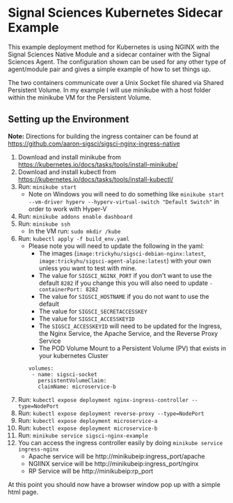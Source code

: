 # Signal Sciences Kubernetes Sidecar Example

This example deployment method for Kubernetes is using NGINX with the Signal Sciences Native Module and a sidecar container with the Signal Sciences Agent. The configuration shown can be used for any other type of agent/module pair and gives a simple example of how to set things up.

The two containers communicate over a Unix Socket file shared via Shared Persistent Volume. In my example I will use minikube with a host folder within the minikube VM for the Persistent Volume.

## Setting up the Environment
**Note:** Directions for building the ingress container can be found at https://github.com/aaron-sigsci/sigsci-nginx-ingress-native

1. Download and install minikube from https://kubernetes.io/docs/tasks/tools/install-minikube/
2. Download and install kubectl from https://kubernetes.io/docs/tasks/tools/install-kubectl/
3. Run: `minikube start`
    - Note on Windows you will need to do something like `minikube start --vm-driver hyperv --hyperv-virtual-switch "Default Switch"` in order to work with Hyper-V
4. Run: `minikube addons enable dashboard`
5. Run: `minikube ssh`
    - In the VM run: `sudo mkdir /kube`
6. Run: `kubectl apply -f build_env.yaml` 
    - Please note you will need to update the following in the yaml:
        + The images (`image:trickyhu/sigsci-debian-nginx:latest`, `image:trickyhu/sigsci-agent-alpine:latest`) with your own unless you want to test with mine.
        + The value for `SIGSCI_NGINX_PORT` if you don't want to use the default `8282` if you change this you will also need to update `- containerPort: 8282`
        + The value for `SIGSCI_HOSTNAME` if you do not want to use the default
        + The value for `SIGSCI_SECRETACCESSKEY`
        + The value for `SIGSCI_ACCESSKEYID`
        + The `SIGSCI_ACCESSKEYID` will need to be updated for the Ingress, the Nginx Service, the Apache Service, and the Reverse Proxy Service
        + The POD Volume Mount to a Persistent Volume (PV) that exists in your kubernetes Cluster
        ````
       volumes:
         - name: sigsci-socket
           persistentVolumeClaim:
           claimName: microservice-b
        ````
7. Run: `kubectl expose deployment nginx-ingress-controller --type=NodePort`
8. Run: `kubectl expose deployment reverse-proxy --type=NodePort`
9. Run: `kubectl expose deployment microservice-a`
10. Run: `kubectl expose deployment microservice-b`
11. Run: `minikube service sigsci-nginx-example`
12. You can access the ingress controller easily by doing `minikube service ingress-nginx`
    - Apache service will be http://minikubeip:ingress_port/apache
    - NGIINX service will be http://minikubeip:ingress_port/nginx
    - RP Service will be http://minikubeip:rp_port

At this point you should now have a browser window pop up with a simple html page.